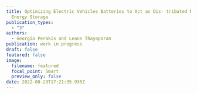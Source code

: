 ```yaml
---
title: Optimizing Electric Vehicles Batteries to Act as Dis- tributed Renewable
  Energy Storage
publication_types:
  - "3"
authors:
  - Georgia Perakis and Leann Thayaparan
publication: work in progress
draft: false
featured: false
image:
  filename: featured
  focal_point: Smart
  preview_only: false
date: 2022-08-23T17:21:35.935Z
---
```

